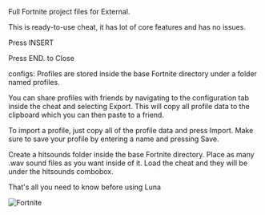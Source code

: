 Full Fortnite project files for External.

This is ready-to-use cheat, it has lot of core features and has no issues.


Press INSERT

Press END. to Close


configs: Profiles are stored inside the base Fortnite directory under a folder named profiles.

You can share profiles with friends by navigating to the configuration tab inside the cheat and selecting Export. This will copy all profile data to the clipboard which you can then paste to a friend.

To import a profile, just copy all of the profile data and press Import. Make sure to save your profile by entering a name and pressing Save.





Create a hitsounds folder inside the base Fortnite directory. Place as many .wav sound files as you want inside of it. Load the cheat and they will be under the hitsounds combobox. 



That's all you need to know before using Luna


![Fortnite](https://github.com/Prodwave0/LUNA-LEAKED-CHEATS/assets/150494453/6ed7f010-3f5c-4047-a7c4-4f62bd8167ee)
